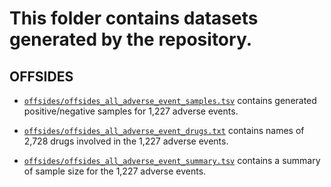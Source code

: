 # This folder contains datasets generated by the repository.

## OFFSIDES 

+ [`offsides/offsides_all_adverse_event_samples.tsv`](offsides/offsides_all_adverse_event_samples.tsv) contains generated positive/negative samples for 1,227 adverse events. 

+ [`offsides/offsides_all_adverse_event_drugs.txt`](offsides/offsides_all_adverse_event_drugs.txt) contains names of 2,728 drugs involved in the 1,227 adverse events. 
+ [`offsides/offsides_all_adverse_event_summary.tsv`](offsides/offsides_all_adverse_event_summary.tsv) contains a summary of sample size for the 1,227 adverse events. 

